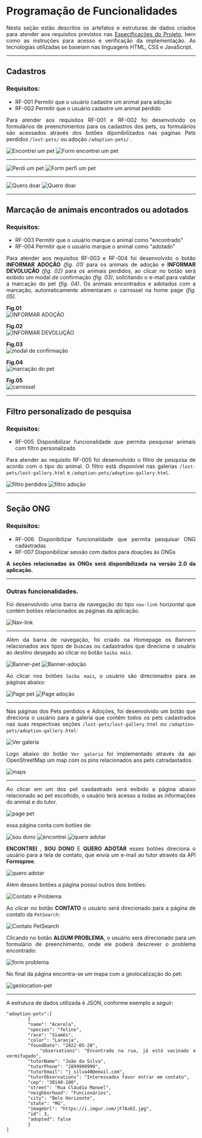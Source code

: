  <div align="justify">

# Programação de Funcionalidades

Nesta seção estão descritos os artefatos e estruturas de dados criados para atender aos requisitos previstos nas <a href="./especification.md">Especificações do Projeto</a>, bem como as instruções para acesso e verificação da implementação. As tecnologias utilizadas se baseiam nas linguagens HTML, CSS e JavaScript.

---
## Cadastros

### Requisitos: 
- RF-001	Permitir que o usuário cadastre um animal para adoção	
- RF-002	Permitir que o usuário cadastre um animal perdido

Para atender aos requisitos RF-001 e RF-002 foi desenvolvido os formulários de preenchimentos para os cadastros dos pets, os formulários são acessados através dos botões diponibilizados nas paginas Pets perdidos `/lost-pets/` ou adoção `/adoption-pets/` .


![Encontrei um pet](img/development/encontrei-um-pet.jpg)
![ Form encontrei um pet](img/development/formulario-encontrei-pet.jpg) <br>

---

![Perdi um pet](img/development/perdi-meu-pet.jpg)
![Form perfi um pet](img/development/formulario-perdi-meu-pet.jpg) <br>

---

![Quero doar](img/development/quero-doar.jpg)
![Quero doar](img/development/formulario-pet-para-adocao.jpg)<br>

---

 ## Marcação de animais encontrados ou adotados

 ### Requisitos: 
- RF-003	Permitir que o usuário marque o animal como "encontrado"
- RF-004	Permitir que o usuário marque o animal como "adotado"

Para atender aos requisitos RF-003 e RF-004 foi desenvolvido o botão **INFORMAR ADOÇÃO** _(fig. 01)_ para os animais de adoção  e **INFORMAR DEVOLUÇÃO** _(fig. 02)_ para os animais perdidos, ao clicar no botão será exibido um modal de confirmação _(fig. 03)_, solicitando o e-mail para validar a marcação do pet _(fig. 04)_. Os animais encontrados e adotados com a marcação, automaticamente alimentaram o carrossel na home page _(fig. 05)_. 

**Fig.01** <br>
![INFORMAR ADOÇÃO](img/development/informar-adocao.jpg)<br>

**Fig.02** <br>
![INFORMAR DEVOLUÇÃO](img/development/informar-devolucao.jpg)<br>

**Fig.03** <br>
![modal de confirmação](img/development/modal-confirmacao.jpg)<br>

**Fig.04** <br>
![marcação do pet](img/development/marcacao-pet-encontrado.jpg)<br>

**Fig.05** <br>
![carrossel](img/development/corrossel-home.jpg)<br>


---
 ## Filtro personalizado de pesquisa 

 ### Requisitos: 
- RF-005    Disponibilizar funcionalidade que permita pesquisar animais com filtro personalizado

Para atender ao requisito RF-005 foi desenvolvido o filtro de pesquisa de acordo com o tipo do animal. O filtro está disponível nas galerias `/lost-pets/lost-gallery.html` e `/adoption-pets/adoption-gallery.html`.

![filtro perdidos](img/development/filtro-perdido.jpg)
![filtro adoção](img/development/filtro-adocao.jpg)<br>

---
## Seção ONG  

### Requisitos: 
- RF-006	Disponibilizar funcionalidade que permita pesquisar ONG cadastradas	
- RF-007    Disponibilizar sessão com dados para doações às ONGs

**A seções relacionadas às ONGs será disponibilizada na versão 2.0 da aplicação.** 

---
### Outras funcionalidades.


Foi desenvolvido uma barra de navegação do tipo `nav-link` horizontal que contém botões relacionados as páginas da aplicação.

![Nav-link](img/development/nav-link.jpg)<br>

---
Além da barra de navegação, foi criado na Homepage os Banners relacionados aos tipos de buscas ou cadastrados que direciona o usuário ao destino desejado ao clicar no botão `Saiba mais`. 

![Banner-pet](img/development/banner-pet.jpg)
![Banner-adoção](img/development/banner-adocao.jpg)<br>

Ao clicar nos botões `Saiba mais`, o usuário são direcionados para as páginas abaixo:

![Page pet](img/development/page-pets.jpg)
![Page adoção](img/development/page-adocao.jpg)<br>

---
Nas páginas dos Pets perdidos e Adoções, foi desenvolvido um botão que direciona o usuário para a galeria que contém todos os pets cadastrados nas suas respectivas seções `/lost-pets/lost-gallery.html` ou `/adoption-pets/adoption-gallery.html`: 

![Ver galeria](img/development/ver-galeria.jpg)<br>

Logo abaixo do botão `Ver galeria` foi implementado através da api OpenStreetMap um map com os pins relacionados aos pets catradastados. 

![maps](img/development/maps.jpg)<br>

---
Ao clicar em um dos pet casdastrado será exibido a página abaixo relacionado ao pet escolhido, o usuário terá acesso a todas as informações do animal e do tutor. 

![page pet](img/development/page-pet.jpg)<br>

essa página conta com botões de: 

![sou dono](img/development/sou-o-dono.jpg)
![encontrei](img/development/encontrei%20.jpg)
![quero adotar](img/development/quero-adotar-btn.jpg)<br>

**ENCONTREI** , **SOU DONO** E **QUERO ADOTAR** esses botões direciona o usuário para a tela de contato, que envia um e-mail ao tutor através da API **Formspree**.

![quero adotar](img/development/contato-tutor.jpg)<br>

Além desses botões a página possui outros dois botões:

![Contato e Problema](img/development/contato-problema.jpg)<br>

Ao clicar no botão **CONTATO** o usuário será direcionado para a página de contato da `PetSearch`:

![Contato PetSearch](img/development/contato-pet-search.jpg)<br>

Clicando no botão **ALGUM PROBLEMA**, o usuário será direcionado para um formulário de preenchimento, onde ele poderá descrever o problema encontrado: 

![form problema](img/development/problema-anuncio.jpg)<br>

No final da página encontra-se um mapa com a geolocalização do pet:

![geolocation-pet](img/development/geolocation-pet.jpg)<br>

---
A estrutura de dados utilizada é JSON, conforme exemplo a seguir:

```
"adoption-pets":[
        {
        "name": "Acerola",
        "species": "felino",
        "race": "Siamês",
        "color": "Laranja",
        "foundDate": "2022-05-28",
        "observations": "Encontrado na rua, já está vacinado e vermifugado",
        "tutorName": "João da Silva",
        "tutorPhone": "2899999999",
        "tutorEmail": "j_silva40@email.com",
        "tutorObservations": "Interessados favor entrar em contato",
        "cep": "30140-100",
        "street": "Rua Cláudio Manoel",
        "neighborhood": "Funcionários",
        "city": "Belo Horizonte",
        "state": "MG",
        "imageUrl": "https://i.imgur.com/jF7Az6I.jpg",
        "id": 3,
        "adopted": false
        }
]
```
 
</div>
